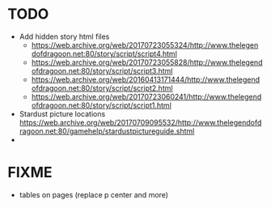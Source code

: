 # TODO
- Add hidden story html files
    - https://web.archive.org/web/20170723055324/http://www.thelegendofdragoon.net:80/story/script/script4.html
    - https://web.archive.org/web/20170723055828/http://www.thelegendofdragoon.net:80/story/script/script3.html
    - https://web.archive.org/web/20160413171444/http://www.thelegendofdragoon.net:80/story/script/script2.html
    - https://web.archive.org/web/20170723060241/http://www.thelegendofdragoon.net:80/story/script/script1.html
- Stardust picture locations https://web.archive.org/web/20170709095532/http://www.thelegendofdragoon.net:80/gamehelp/stardustpictureguide.shtml
- 
# FIXME
- tables on pages (replace p center and more)